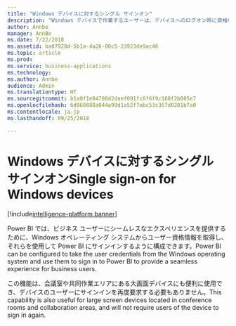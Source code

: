 ```yaml
---
title: "Windows デバイスに対するシングル サインオン"
description: "Windows デバイスで作業するユーザーは、デバイスへのログオン時に資格情報の入力を求められます。"
author: Annbe
manager: AnnBe
ms.date: 7/22/2018
ms.assetid: ba07928d-5b1a-4a26-80c5-23923de9ac46
ms.topic: article
ms.prod: 
ms.service: business-applications
ms.technology: 
ms.author: Annbe
audience: Admin
ms.translationtype: HT
ms.sourcegitcommit: b1a0f1e04786d2daef091fc6f6f9c168f2b005e7
ms.openlocfilehash: 6d960888a044a99d1a52f7abc53c357d0201b7a0
ms.contentlocale: ja-jp
ms.lasthandoff: 09/25/2018

---
```

# <a name="single-sign-on-for-windows-devices"></a><span data-ttu-id="ed449-103">Windows デバイスに対するシングル サインオン</span><span class="sxs-lookup"><span data-stu-id="ed449-103">Single sign-on for Windows devices</span></span> 

[!include[intelligence-platform banner](../../includes/intelligence-platform.md)]




<span data-ttu-id="ed449-104">Power BI では、ビジネス ユーザーにシームレスなエクスペリエンスを提供するために、Windows オペレーティング システムからユーザー資格情報を取得し、それらを使用して Power BI にサインインするように構成できます。</span><span class="sxs-lookup"><span data-stu-id="ed449-104">Power BI can be configured to take the user credentials from the Windows operating system and use them to sign in to Power BI to provide a seamless experience for business users.</span></span> 

<span data-ttu-id="ed449-105">この機能は、会議室や共同作業エリアにある大画面デバイスにも便利に使用でき、デバイスのユーザーにサインインを再度要求する必要もありません。</span><span class="sxs-lookup"><span data-stu-id="ed449-105">This capability is also useful for large screen devices located in conference rooms and collaboration areas, and will not require users of the device to sign in again.</span></span>

